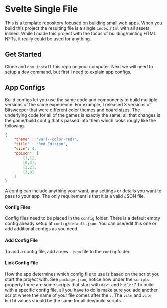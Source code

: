 # Svelte Single File
This is a template repository focused on building small web apps. When you build this project the resulting file is a single `index.html` with all assets inlined. While I made this project with the focus of building/minting HTML NFTs, it really could be used for anything.

## Get Started
Clone and `npm install` this repo on your computer. Next we will need to setup a dev command, but first I need to explain app configs.

## App Configs
Build configs let you use the same code and components to build multiple versions of the same experience. For example, I released 3 versions of Bitsweeper that were different color themes and board sizes. The underlying code for all of the games is exactly the same, all that changes is the game/build config that's passed into them which looks rougly like the following.

```json
{
    "theme" : "var(--color-red)",
    "title" : "Red Edition",
    "size": 4,
    "poison": [
        [1,1],
        [0,3],
        [3,2],
        [3,0]
    ]
}
```

A config can include anything your want, any settings or details you want to pass to your app. The only requirement is that it is a valid JSON file.

#### Config Files
Config files need to be placed in the `config` folder. There is a default empty config already setup at `config/default.json`. You can use/edit this one or add additional configs as you need.

#### Add Config File
To add a config file, add a new `.json` file to the `config` folder.

#### Link Config File
How the app determines which config file to use is based on the script you start the project with. See `package.json`, notice how under the `scripts` property there are some scripts that start with `dev:` and `build:`? To build with a specific config file, all you have to do is make sure you add another script where the name of your file comes after the `:`. The `vite` and `vite build` values should be the same for all dev/build scripts.




